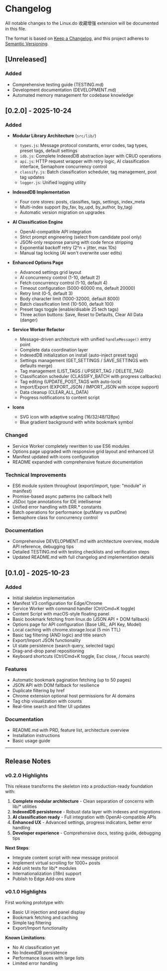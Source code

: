 # Changelog

All notable changes to the Linux.do 收藏增强 extension will be documented in this file.

The format is based on [Keep a Changelog](https://keepachangelog.com/en/1.0.0/),
and this project adheres to [Semantic Versioning](https://semver.org/spec/v2.0.0.html).

## [Unreleased]

### Added
- Comprehensive testing guide (TESTING.md)
- Development documentation (DEVELOPMENT.md)
- Automated memory management for codebase knowledge

## [0.2.0] - 2025-10-24

### Added
- **Modular Library Architecture** (`src/lib/`)
  - `types.js`: Message protocol constants, error codes, tag types, preset tags, default settings
  - `idb.js`: Complete IndexedDB abstraction layer with CRUD operations
  - `api.js`: HTTP request wrapper with retry logic, AI classification interface, Semaphore concurrency control
  - `classify.js`: Batch classification scheduler, tag management, post tag updates
  - `logger.js`: Unified logging utility

- **IndexedDB Implementation**
  - Four core stores: posts, classifies, tags, settings, index_meta
  - Multi-index support (by_fav, by_upd, by_author, by_tag)
  - Automatic version migration on upgrades

- **AI Classification Engine**
  - OpenAI-compatible API integration
  - Strict prompt engineering (select from candidate pool only)
  - JSON-only response parsing with code fence stripping
  - Exponential backoff retry (2^n + jitter, max 10s)
  - Manual tag locking (AI won't overwrite user edits)

- **Enhanced Options Page**
  - Advanced settings grid layout
  - AI concurrency control (1-10, default 2)
  - Fetch concurrency control (1-10, default 4)
  - Timeout configuration (5000-60000 ms, default 20000)
  - Retry limit (0-5, default 3)
  - Body character limit (1000-32000, default 8000)
  - Batch classification limit (10-500, default 100)
  - Preset tags toggle (enable/disable 25 tech tags)
  - Three action buttons: Save, Reset to Defaults, Clear All Data (danger)

- **Service Worker Refactor**
  - Message-driven architecture with unified `handleMessage()` entry point
  - Complete data coordination layer
  - IndexedDB initialization on install (auto-inject preset tags)
  - Settings management (GET_SETTINGS / SAVE_SETTINGS with defaults merge)
  - Tag management (LIST_TAGS / UPSERT_TAG / DELETE_TAG)
  - Classification scheduler (CLASSIFY_BATCH with progress callbacks)
  - Tag editing (UPDATE_POST_TAGS with auto-lock)
  - Import/Export (EXPORT_JSON / IMPORT_JSON with scope support)
  - Data cleanup (CLEAR_ALL_DATA)
  - Progress notifications to content script

- **Icons**
  - SVG icon with adaptive scaling (16/32/48/128px)
  - Blue gradient background with white bookmark symbol

### Changed
- Service Worker completely rewritten to use ES6 modules
- Options page upgraded with responsive grid layout and enhanced UI
- Manifest updated with icons configuration
- README expanded with comprehensive feature documentation

### Technical Improvements
- ES6 module system throughout (export/import, type: "module" in manifest)
- Promise-based async patterns (no callback hell)
- JSDoc type annotations for IDE intellisense
- Unified error handling with ERR.* constants
- Batch operations for performance (putMany vs putOne)
- Semaphore class for concurrency control

### Documentation
- Comprehensive DEVELOPMENT.md with architecture overview, module API reference, debugging tips
- Detailed TESTING.md with testing checklists and verification steps
- Updated README.md with full changelog and implementation details

## [0.1.0] - 2025-10-23

### Added
- Initial skeleton implementation
- Manifest V3 configuration for Edge/Chrome
- Service Worker with command handler (Ctrl/Cmd+K toggle)
- Content Script with macOS-style floating panel
- Basic bookmark fetching from linux.do (JSON API + DOM fallback)
- Options page for API configuration (Base URL, API Key, Model)
- Local caching with chrome.storage.local (5 min TTL)
- Basic tag filtering (AND logic) and title search
- Export/Import JSON functionality
- UI state persistence (search query, selected tags)
- Drag-and-drop panel repositioning
- Keyboard shortcuts (Ctrl/Cmd+K toggle, Esc close, / focus search)

### Features
- Automatic bookmark pagination fetching (up to 50 pages)
- JSON API with DOM fallback for resilience
- Duplicate filtering by href
- Chrome extension optional host permissions for AI domains
- Tag chip visualization with counts
- Real-time search and filter UI updates

### Documentation
- README.md with PRD, feature list, architecture overview
- Installation instructions
- Basic usage guide

---

## Release Notes

### v0.2.0 Highlights

This release transforms the skeleton into a production-ready foundation with:

1. **Complete modular architecture** - Clean separation of concerns with lib/* utilities
2. **IndexedDB persistence** - Robust data layer with indexes and migrations
3. **AI classification ready** - Full integration with OpenAI-compatible APIs
4. **Enhanced UX** - Advanced settings, progress indicators, better error handling
5. **Developer experience** - Comprehensive docs, testing guide, debugging tips

**Next Steps**:
- Integrate content script with new message protocol
- Implement virtual scrolling for 1000+ posts
- Add unit tests for lib/* modules
- Internationalization (i18n) support
- Publish to Edge Add-ons store

### v0.1.0 Highlights

First working prototype with:
- Basic UI injection and panel display
- Bookmark fetching and caching
- Simple tag filtering
- Export/Import functionality

**Known Limitations**:
- No AI classification yet
- No IndexedDB persistence
- Performance issues with large lists
- Limited error handling
